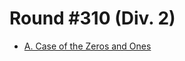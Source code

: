 # Round #310 (Div. 2)

* [A. Case of the Zeros and Ones][]

[A. Case of the Zeros and Ones]: http://codeforces.com/contest/556/problem/A
